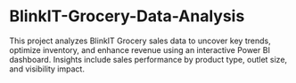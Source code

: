 # BlinkIT-Grocery-Data-Analysis
This project analyzes BlinkIT Grocery sales data to uncover key trends, optimize inventory, and enhance revenue using an interactive Power BI dashboard. Insights include sales performance by product type, outlet size, and visibility impact.
